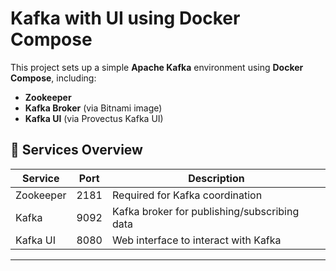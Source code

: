 # Kafka with UI using Docker Compose

This project sets up a simple **Apache Kafka** environment using **Docker Compose**, including:

- **Zookeeper**
- **Kafka Broker** (via Bitnami image)
- **Kafka UI** (via Provectus Kafka UI)

## 🧩 Services Overview

| Service     | Port | Description                                  |
|-------------|------|----------------------------------------------|
| Zookeeper   | 2181 | Required for Kafka coordination              |
| Kafka       | 9092 | Kafka broker for publishing/subscribing data |
| Kafka UI    | 8080 | Web interface to interact with Kafka         |

---
